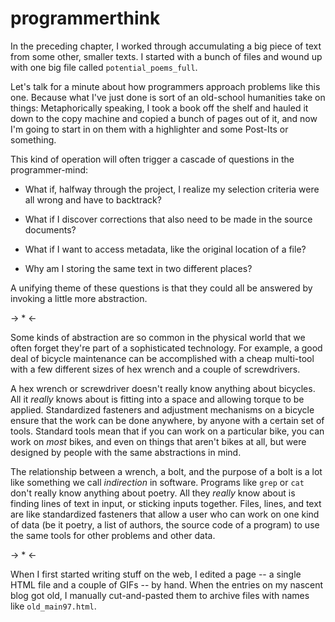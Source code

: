 programmerthink
===============

In the preceding chapter, I worked through accumulating a big piece of text
from some other, smaller texts.  I started with a bunch of files and wound up
with one big file called `potential_poems_full`.

Let's talk for a minute about how programmers approach problems like this one.
Because what I've just done is sort of an old-school humanities take on things:
Metaphorically speaking, I took a book off the shelf and hauled it down to the
copy machine and copied a bunch of pages out of it, and now I'm going to start
in on them with a highlighter and some Post-Its or something.

This kind of operation will often trigger a cascade of questions in the
programmer-mind:

- What if, halfway through the project, I realize my selection criteria were all
  wrong and have to backtrack?

- What if I discover corrections that also need to be made in the source documents?

- What if I want to access metadata, like the original location of a file?

- Why am I storing the same text in two different places?

A unifying theme of these questions is that they could all be answered by
invoking a little more abstraction.

-> * <-

Some kinds of abstraction are so common in the physical world that we often
forget they're part of a sophisticated technology.  For example, a good deal of
bicycle maintenance can be accomplished with a cheap multi-tool with a few
different sizes of hex wrench and a couple of screwdrivers.

A hex wrench or screwdriver doesn't really know anything about bicycles.  All
it _really_ knows about is fitting into a space and allowing torque to be
applied.  Standardized fasteners and adjustment mechanisms on a bicycle ensure
that the work can be done anywhere, by anyone with a certain set of tools.
Standard tools mean that if you can work on a particular bike, you can work on
_most_ bikes, and even on things that aren't bikes at all, but were designed by
people with the same abstractions in mind.

The relationship between a wrench, a bolt, and the purpose of a bolt is a lot
like something we call _indirection_ in software.  Programs like `grep` or
`cat` don't really know anything about poetry.  All they _really_ know about is
finding lines of text in input, or sticking inputs together.  Files, lines, and
text are like standardized fasteners that allow a user who can work on one kind
of data (be it poetry, a list of authors, the source code of a program) to use
the same tools for other problems and other data.

-> * <-

When I first started writing stuff on the web, I edited a page -- a single HTML
file and a couple of GIFs -- by hand.  When the entries on my nascent blog got
old, I manually cut-and-pasted them to archive files with names like
`old_main97.html`.
